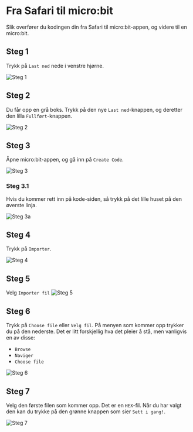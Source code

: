 # Fra Safari til micro:bit
Slik overfører du kodingen din fra Safari til micro:bit-appen, og videre til en micro:bit.

## Steg 1
Trykk på ``Last ned`` nede i venstre hjørne.

![Steg 1](Steg1.PNG)

## Steg 2
Du får opp en grå boks. Trykk på den nye ``Last ned``-knappen, og deretter den lilla ``Fullført``-knappen.

![Steg 2](Steg2.PNG)

## Steg 3
Åpne micro:bit-appen, og gå inn på ``Create Code``.

![Steg 3](Steg3.PNG)

### Steg 3.1
Hvis du kommer rett inn på kode-siden, så trykk på det lille huset på den øverste linja.

![Steg 3a](Steg3a.PNG)

## Steg 4
Trykk på ``Importer``.

![Steg 4](Steg4.PNG)

## Steg 5
Velg ``Importer fil``
![Steg 5](Steg5.PNG)

## Steg 6
Trykk på ``Choose file`` eller ``Velg fil``. På menyen som kommer opp trykker du på den nederste. Det er litt forskjellig hva det pleier å stå, men vanligvis en av disse:
- ``Browse``
- ``Naviger``
- ``Choose file``

![Steg 6](Steg6.PNG)

## Steg 7
Velg den første filen som kommer opp. Det er en ``HEX``-fil. Når du har valgt den kan du trykke på den grønne knappen som sier ``Sett i gang!``.

![Steg 7](Steg7.jpg)
